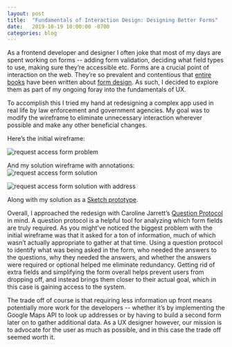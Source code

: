 ```yaml
---
layout: post
title:  "Fundamentals of Interaction Design: Designing Better Forms"
date:   2019-10-19 10:00:00 -0700
categories: blog
---
```



As a frontend developer and designer I often joke that most of my days are spent working on forms -- adding form validation, deciding what field types to use, making sure they’re accessible etc. Forms are a crucial point of interaction on the web. They’re so prevalent and contentious that [entire books](https://www.amazon.com/Forms-that-Work-Interactive-Technologies/dp/1558607102) have been written about [form design](https://www.smashingmagazine.com/2018/10/form-design-patterns-release/). As such, I decided to explore them as part of my ongoing foray into the fundamentals of UX.

To accomplish this I tried my hand at redesigning a complex app used in real life by law enforcement and government agencies. My goal was to modify the wireframe to eliminate unnecessary interaction wherever possible and make any other beneficial changes.

Here’s the initial wireframe:

<img src="../../../../img/request-access-problem.png" alt="request access form problem">

And my solution wireframe with annotations:
<img src="../../../../img/request-access-solution.jpg" alt="request access form solution">

<img src="../../../../img/request-access-solution-2.jpg" alt="request access form solution with address">

Along with my solution as a [Sketch prototype](https://sketch.cloud/s/nxARV/a/noGxl0/play).

Overall, I approached the redesign with Caroline Jarrett’s [Question Protocol](https://www.uxmatters.com/mt/archives/2010/06/the-question-protocol-how-to-make-sure-every-form-field-is-necessary.php) in mind. A question protocol is a helpful tool for analyzing which form fields are truly required. As you might’ve noticed the biggest problem with the initial wireframe was that it asked for a ton of information, much of which wasn’t actually appropriate to gather at that time. Using a question protocol to identify what was being asked in the form, who needed the answers to the questions, why they needed the answers, and whether the answers were required or optional helped me eliminate redundancy. Getting rid of extra fields and simplifying the form overall helps prevent users from dropping off, and instead brings them closer to their actual goal, which in this case is gaining access to the system.

The trade off of course is that requiring less information up front means potentially more work for the developers -- whether it’s by implementing the Google Maps API to look up addresses or by having to build a second form later on to gather additional data. As a UX designer however, our mission is to advocate for the user as much as possible, and in this case the trade off seemed worth it.
